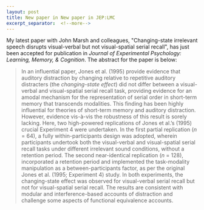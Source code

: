 ```yaml
---
layout: post
title: New paper in New paper in JEP:LMC
excerpt_separator:  <!--more-->
---
```


My latest paper with John Marsh and colleagues, "Changing-state irrelevant speech disrupts visual-verbal but not visual-spatial serial recall", has just been accepted for publication in *Journal of Experimental Psychology: Learning, Memory, & Cognition*. The abstract for the paper is below:

>  In an influential paper, Jones et al. (1995) provide evidence that auditory distraction by changing relative to repetitive auditory distracters (the *changing-state effect*) did not differ between a visual-verbal and visual-spatial serial recall task, providing evidence for an amodal mechanism for the representation of serial order in short-term memory that transcends modalities. This finding has been highly influential for theories of short-term memory and auditory distraction. However, evidence vis-à-vis the robustness of this result is sorely lacking. Here, two high-powered replications of Jones et al.’s (1995) crucial Experiment 4 were undertaken. In the first partial replication (*n* = 64), a fully within-participants design was adopted, wherein participants undertook both the visual-verbal and visual-spatial serial recall tasks under different irrelevant sound conditions, without a retention period. The second near-identical replication (*n* = 128), incorporated a retention period and implemented the task-modality manipulation as a between-participants factor, as per the original Jones et al. (1995; Experiment 4) study. In both experiments, the changing-state effect was observed for visual-verbal serial recall but not for visual-spatial serial recall. The results are consistent with modular and interference-based accounts of distraction and challenge some aspects of functional equivalence accounts.